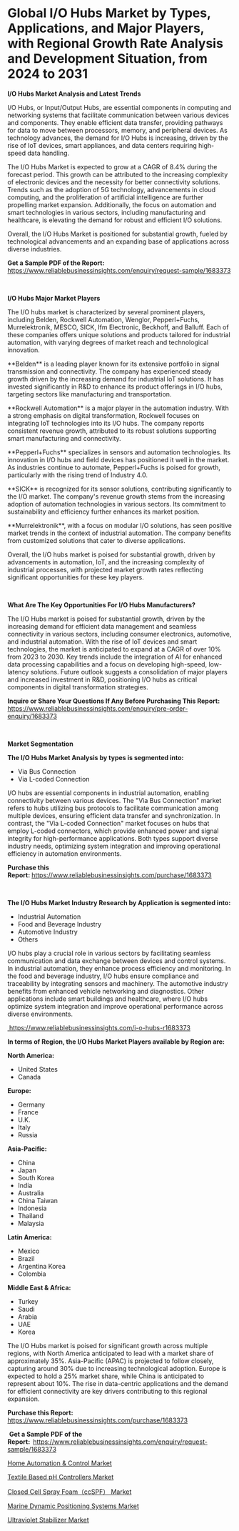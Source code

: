 <p><h1>Global I/O Hubs Market by Types, Applications, and Major Players, with Regional Growth Rate Analysis and Development Situation, from 2024 to 2031</h1></p><p><strong>I/O Hubs Market Analysis and Latest Trends</strong></p>
<p><p>I/O Hubs, or Input/Output Hubs, are essential components in computing and networking systems that facilitate communication between various devices and components. They enable efficient data transfer, providing pathways for data to move between processors, memory, and peripheral devices. As technology advances, the demand for I/O Hubs is increasing, driven by the rise of IoT devices, smart appliances, and data centers requiring high-speed data handling.</p><p>The I/O Hubs Market is expected to grow at a CAGR of 8.4% during the forecast period. This growth can be attributed to the increasing complexity of electronic devices and the necessity for better connectivity solutions. Trends such as the adoption of 5G technology, advancements in cloud computing, and the proliferation of artificial intelligence are further propelling market expansion. Additionally, the focus on automation and smart technologies in various sectors, including manufacturing and healthcare, is elevating the demand for robust and efficient I/O solutions.</p><p>Overall, the I/O Hubs Market is positioned for substantial growth, fueled by technological advancements and an expanding base of applications across diverse industries.</p></p>
<p><strong>Get a Sample PDF of the Report:&nbsp;</strong> <a href="https://www.reliablebusinessinsights.com/enquiry/request-sample/1683373?utm_campaign=1109&utm_medium=2&utm_source=Github&utm_content=ia&utm_term=15102024&utm_id=io-hubs">https://www.reliablebusinessinsights.com/enquiry/request-sample/1683373</a></p>
<p>&nbsp;</p>
<p><strong>I/O Hubs Major Market Players</strong></p>
<p><p>The I/O hubs market is characterized by several prominent players, including Belden, Rockwell Automation, Wenglor, Pepperl+Fuchs, Murrelektronik, MESCO, SICK, Ifm Electronic, Beckhoff, and Balluff. Each of these companies offers unique solutions and products tailored for industrial automation, with varying degrees of market reach and technological innovation.</p><p>**Belden** is a leading player known for its extensive portfolio in signal transmission and connectivity. The company has experienced steady growth driven by the increasing demand for industrial IoT solutions. It has invested significantly in R&D to enhance its product offerings in I/O hubs, targeting sectors like manufacturing and transportation.</p><p>**Rockwell Automation** is a major player in the automation industry. With a strong emphasis on digital transformation, Rockwell focuses on integrating IoT technologies into its I/O hubs. The company reports consistent revenue growth, attributed to its robust solutions supporting smart manufacturing and connectivity.</p><p>**Pepperl+Fuchs** specializes in sensors and automation technologies. Its innovation in I/O hubs and field devices has positioned it well in the market. As industries continue to automate, Pepperl+Fuchs is poised for growth, particularly with the rising trend of Industry 4.0.</p><p>**SICK** is recognized for its sensor solutions, contributing significantly to the I/O market. The company's revenue growth stems from the increasing adoption of automation technologies in various sectors. Its commitment to sustainability and efficiency further enhances its market position.</p><p>**Murrelektronik**, with a focus on modular I/O solutions, has seen positive market trends in the context of industrial automation. The company benefits from customized solutions that cater to diverse applications.</p><p>Overall, the I/O hubs market is poised for substantial growth, driven by advancements in automation, IoT, and the increasing complexity of industrial processes, with projected market growth rates reflecting significant opportunities for these key players.</p></p>
<p>&nbsp;</p>
<p><strong>What Are The Key Opportunities For I/O Hubs Manufacturers?</strong></p>
<p><p>The I/O Hubs market is poised for substantial growth, driven by the increasing demand for efficient data management and seamless connectivity in various sectors, including consumer electronics, automotive, and industrial automation. With the rise of IoT devices and smart technologies, the market is anticipated to expand at a CAGR of over 10% from 2023 to 2030. Key trends include the integration of AI for enhanced data processing capabilities and a focus on developing high-speed, low-latency solutions. Future outlook suggests a consolidation of major players and increased investment in R&D, positioning I/O hubs as critical components in digital transformation strategies.</p></p>
<p><strong>Inquire or Share Your Questions If Any Before Purchasing This Report:</strong> <a href="https://www.reliablebusinessinsights.com/enquiry/pre-order-enquiry/1683373?utm_campaign=1109&utm_medium=2&utm_source=Github&utm_content=ia&utm_term=15102024&utm_id=io-hubs">https://www.reliablebusinessinsights.com/enquiry/pre-order-enquiry/1683373</a></p>
<p>&nbsp;</p>
<p><strong>Market Segmentation</strong></p>
<p><strong>The I/O Hubs Market Analysis by types is segmented into:</strong></p>
<p><ul><li>Via Bus Connection</li><li>Via L-coded Connection</li></ul></p>
<p><p>I/O hubs are essential components in industrial automation, enabling connectivity between various devices. The "Via Bus Connection" market refers to hubs utilizing bus protocols to facilitate communication among multiple devices, ensuring efficient data transfer and synchronization. In contrast, the "Via L-coded Connection" market focuses on hubs that employ L-coded connectors, which provide enhanced power and signal integrity for high-performance applications. Both types support diverse industry needs, optimizing system integration and improving operational efficiency in automation environments.</p></p>
<p><strong>Purchase this Report:&nbsp;</strong><a href="https://www.reliablebusinessinsights.com/purchase/1683373?utm_campaign=1109&utm_medium=2&utm_source=Github&utm_content=ia&utm_term=15102024&utm_id=io-hubs">https://www.reliablebusinessinsights.com/purchase/1683373</a></p>
<p>&nbsp;</p>
<p><strong>The I/O Hubs Market Industry Research by Application is segmented into:</strong></p>
<p><ul><li>Industrial Automation</li><li>Food and Beverage Industry</li><li>Automotive Industry</li><li>Others</li></ul></p>
<p><p>I/O hubs play a crucial role in various sectors by facilitating seamless communication and data exchange between devices and control systems. In industrial automation, they enhance process efficiency and monitoring. In the food and beverage industry, I/O hubs ensure compliance and traceability by integrating sensors and machinery. The automotive industry benefits from enhanced vehicle networking and diagnostics. Other applications include smart buildings and healthcare, where I/O hubs optimize system integration and improve operational performance across diverse environments.</p></p>
<p><a href="https://www.reliablebusinessinsights.com/i-o-hubs-r1683373?utm_campaign=1109&utm_medium=2&utm_source=Github&utm_content=ia&utm_term=15102024&utm_id=io-hubs">&nbsp;https://www.reliablebusinessinsights.com/i-o-hubs-r1683373</a></p>
<p><strong>In terms of Region, the I/O Hubs Market Players available by Region are:</strong></p>
<p>
    <p> <strong> North America: </strong>
        <ul>
            <li>United States</li>
            <li>Canada</li>
        </ul>
        </p> 
    <p> <strong> Europe: </strong>
        <ul>
            <li>Germany</li>
            <li>France</li>
            <li>U.K.</li>
            <li>Italy</li>
            <li>Russia</li>
        </ul>
        </p> 
    <p> <strong> Asia-Pacific: </strong>
        <ul>
            <li>China</li>
            <li>Japan</li>
            <li>South Korea</li>
            <li>India</li>
            <li>Australia</li>
            <li>China Taiwan</li>
            <li>Indonesia</li>
            <li>Thailand</li>
            <li>Malaysia</li>
        </ul>
        </p> 
    <p> <strong> Latin America: </strong>
        <ul>
            <li>Mexico</li>
            <li>Brazil</li>
            <li>Argentina Korea</li>
            <li>Colombia</li>
        </ul>
        </p> 
    <p> <strong> Middle East & Africa: </strong>
        <ul>
            <li>Turkey</li>
            <li>Saudi</li>
            <li>Arabia</li>
            <li>UAE</li>
            <li>Korea</li>
        </ul>
    </p>
    </p>
<p><p>The I/O Hubs market is poised for significant growth across multiple regions, with North America anticipated to lead with a market share of approximately 35%. Asia-Pacific (APAC) is projected to follow closely, capturing around 30% due to increasing technological adoption. Europe is expected to hold a 25% market share, while China is anticipated to represent about 10%. The rise in data-centric applications and the demand for efficient connectivity are key drivers contributing to this regional expansion.</p></p>
<p><strong>Purchase this Report: </strong><a href="https://www.reliablebusinessinsights.com/purchase/1683373?utm_campaign=1109&utm_medium=2&utm_source=Github&utm_content=ia&utm_term=15102024&utm_id=io-hubs">https://www.reliablebusinessinsights.com/purchase/1683373</a></p>
<p>&nbsp;<strong>Get a Sample PDF of the Report:&nbsp;&nbsp;</strong><a href="https://www.reliablebusinessinsights.com/enquiry/request-sample/1683373?utm_campaign=1109&utm_medium=2&utm_source=Github&utm_content=ia&utm_term=15102024&utm_id=io-hubs">https://www.reliablebusinessinsights.com/enquiry/request-sample/1683373</a></p>
<p><strong></strong></p>
<p><p><a href="https://github.com/MarilynDouglas476/Market-Research-Report-List-1/blob/main/home-automation-control-market.md?utm_campaign=1109&utm_medium=2&utm_source=Github&utm_content=ia&utm_term=15102024&utm_id=io-hubs">Home Automation & Control Market</a></p><p><a href="https://www.linkedin.com/pulse/textile-based-ph-controllers-market-revolution-size-share-emerging-ed4nf?utm_campaign=1109&utm_medium=2&utm_source=Github&utm_content=ia&utm_term=15102024&utm_id=io-hubs">Textile Based pH Controllers Market</a></p><p><a href="https://www.linkedin.com/pulse/closed-cell-spray-foamccspf-market-size-share-trends-analysis-d5tof?trk=public_post_embed_feed-article-content&utm_campaign=1109&utm_medium=2&utm_source=Github&utm_content=ia&utm_term=15102024&utm_id=io-hubs">Closed Cell Spray Foam（ccSPF） Market</a></p><p><a href="https://github.com/MelgarBasny/Market-Research-Report-List-1/blob/main/marine-dynamic-positioning-systems-market.md?utm_campaign=1109&utm_medium=2&utm_source=Github&utm_content=ia&utm_term=15102024&utm_id=io-hubs">Marine Dynamic Positioning Systems Market</a></p><p><a href="https://www.linkedin.com/pulse/market-dynamics-future-trends-global-ultraviolet-stabilizer-5wqhf?utm_campaign=1109&utm_medium=2&utm_source=Github&utm_content=ia&utm_term=15102024&utm_id=io-hubs">Ultraviolet Stabilizer Market</a></p></p>